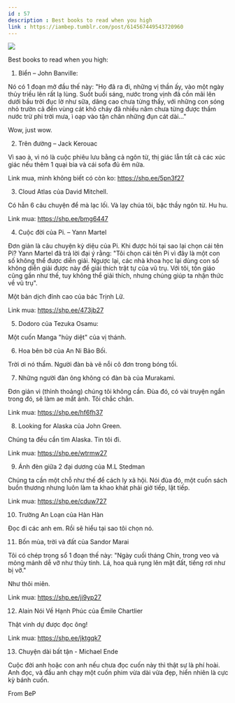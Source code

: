 ```yaml
---
id : 57
description : Best books to read when you high
link : https://iambep.tumblr.com/post/614567449543720960
---
```


![](https://64.media.tumblr.com/87ac4809e8d62d0f9a7b8f4bbf976e5b/8a1f11480eb1a2a9-6f/s1280x1920/b475fffd311c24e7a053c32d0b6f7bd6f701826e.jpg)

Best books to read when you high:

1. Biển – John Banville:

Nó có 1 đoạn mở đầu thế này: "Họ đã ra đi, những vị thần ấy, vào một ngày
thủy triều lên rất lạ lùng. Suốt buổi sáng, nước trong vịnh đã cồn mãi lên
dưới bầu trời đục lờ như sữa, dâng cao chưa từng thấy, với những con sóng
nhỏ trườn cả đến vùng cát khô cháy đã nhiều năm chưa từng được thấm nước
trừ phi trời mưa, ì oạp vào tận chân những đụn cát dài..."

Wow, just wow.

2. Trên đường – Jack Kerouac

Vì sao à, vì nó là cuộc phiêu lưu bằng cả ngôn từ, thị giác lẫn tất cả các
xúc giác nếu thêm 1 quại bia và cái sofa đủ êm nữa.

Link mua, mình không biết có còn ko: https://shp.ee/5pn3f27

3. Cloud Atlas của David Mitchell.

Có hẳn 6 câu chuyện để mà lạc lối. Và lạy chúa tôi, bậc thầy ngôn từ. Hu
hu.

Link mua: https://shp.ee/bmg6447

4. Cuộc đời của Pi. – Yann Martel

Đơn giản là câu chuyện kỳ diệu của Pi. Khi được hỏi tại sao lại chọn cái
tên Pi? Yann Martel đã trả lời đại ý rằng: "Tôi chọn cái tên Pi vì đây là
một con số không thể được diễn giải. Ngược lại, các nhà khoa học lại dùng
con số không diễn giải được này để giải thích trật tự của vũ trụ. Với tôi,
tôn giáo cũng gần như thế, tuy không thể giải thích, nhưng chúng giúp ta
nhận thức về vũ trụ".

Một bản dịch đỉnh cao của bác Trịnh Lữ.

Link mua: https://shp.ee/473jb27

5. Dodoro của Tezuka Osamu:

Một cuốn Manga "hủy diệt" của vị thánh.

6. Hoa bên bờ của An Ni Bảo Bối.

Trời ơi nó thấm. Người đàn bà vẽ nỗi cô đơn trong bóng tối.

7. Những người đàn ông không có đàn bà của Murakami.

Đơn giản vì (thỉnh thoảng) chúng tôi không cần. Đùa đó, có vài truyện ngắn
trong đó, sẽ làm ae mất ảnh. Tôi chắc chắn.

Link mua: https://shp.ee/hf6fh37

8. Looking for Alaska của John Green.

Chúng ta đều cần tìm Alaska. Tin tôi đi.

Link mua: https://shp.ee/wtrmw27

9. Ánh đèn giữa 2 đại dương của M.L Stedman

Chúng ta cần một chỗ như thế để cách ly xã hội. Nói đùa đó, một cuốn sách
buồn thương nhưng luôn làm ta khao khát phải giở tiếp, lật tiếp.

Link mua: https://shp.ee/cduw727

10. Trường An Loạn của Hàn Hàn

Đọc đi các anh em. Rồi sẽ hiểu tại sao tôi chọn nó.

11. Bốn mùa, trời và đất của Sandor Marai

Tôi có chép trong sổ 1 đoạn thế này: "Ngày cuối tháng Chín, trong veo và
mỏng mảnh dễ vỡ như thủy tinh. Lá, hoa quả rụng lên mặt đất, tiếng rơi như
bị vỡ."

Như thôi miên.

Link mua: https://shp.ee/ji9yp27

12. Alain Nói Về Hạnh Phúc của Émile Chartlier

Thật vinh dự được đọc ông!

Link mua: https://shp.ee/jktgqk7

13. Chuyện dài bất tận - Michael Ende

Cuộc đời anh hoặc con anh nếu chưa đọc cuốn này thì thật sự là phí hoài.
Anh đọc, và đầu anh chạy một cuốn phim vừa dài vừa đẹp, hiển nhiên là cực
kỳ bánh cuốn.

From BeP